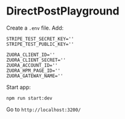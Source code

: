# DirectPostPlayground

Create a `.env` file. Add:

```
STRIPE_TEST_SECRET_KEY=''
STRIPE_TEST_PUBLIC_KEY=''

ZUORA_CLIENT_ID=''
ZUORA_CLIENT_SECRET=''
ZUORA_ACCOUNT_ID=''
ZUORA_HPM_PAGE_ID=''
ZUORA_GATEWAY_NAME=''
```

Start app:

```
npm run start:dev
```

Go to `http://localhost:3200/`
